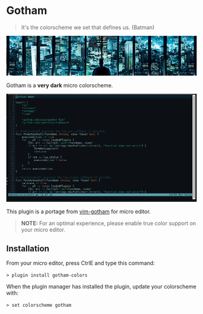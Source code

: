 # Gotham

> It's the colorscheme we set that defines us. (Batman)

[![Gotham][gotham-img]][gotham-url]

Gotham is a **very dark** micro colorscheme.

![Screenshot][editor-img]

This plugin is a portage from [vim-gotham][vim-gotham-url] for micro editor.

> **NOTE:** For an optimal experience, please enable true color support on your micro editor.

## Installation

From your micro editor, press CtrlE and type this command:

`> plugin install gotham-colors`

When the plugin manager has installed the plugin, update your colorscheme with:

`> set colorscheme gotham`

[gotham-url]: https://github.com/november-eleven/micro-gotham-colors
[gotham-img]: https://raw.githubusercontent.com/november-eleven/micro-gotham-colors/master/gotham.png
[editor-img]: https://raw.githubusercontent.com/november-eleven/micro-gotham-colors/master/gotham-editor.png
[vim-gotham-url]: https://github.com/whatyouhide/vim-gotham
